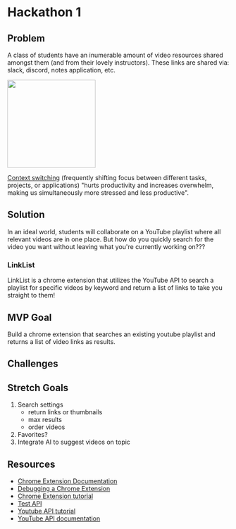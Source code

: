 # Hackathon 1

## Problem

A class of students have an inumerable amount of video resources shared amongst them (and from their lovely instructors). These links are shared via: slack, discord, notes application, etc.

<img src="./src/assets/computerhands.png" height="200px"><br>

[Context switching](https://asana.com/resources/context-switching) (frequently shifting focus between different tasks, projects, or applications) "hurts productivity and increases overwhelm, making us simultaneously more stressed and less productive".

## Solution

In an ideal world, students will collaborate on a YouTube playlist where all relevant videos are in one place. But how do you quickly search for the video you want without leaving what you're currently working on???

### LinkList

LinkList is a chrome extension that utilizes the YouTube API to search a playlist for specific videos by keyword and return a list of links to take you straight to them!

## MVP Goal

Build a chrome extension that searches an existing youtube playlist and returns a list of video links as results.

## Challenges

## Stretch Goals

1. Search settings
   - return links or thumbnails
   - max results
   - order videos
2. Favorites?
3. Integrate AI to suggest videos on topic

## Resources

- [Chrome Extension Documentation](https://developer.chrome.com/docs/extensions/get-started)
- [Debugging a Chrome Extension](https://developer.chrome.com/docs/extensions/get-started/tutorial/debug)
- [Chrome Extension tutorial](https://www.youtube.com/watch?v=B8Ihv3xsWYs)
- [Test API](https://jsonplaceholder.typicode.com/guide/)
- [Youtube API tutorial](https://www.youtube.com/watch?v=XEZYadc2o-8)
- [YouTube API documentation](https://developers.google.com/youtube/v3/docs)
